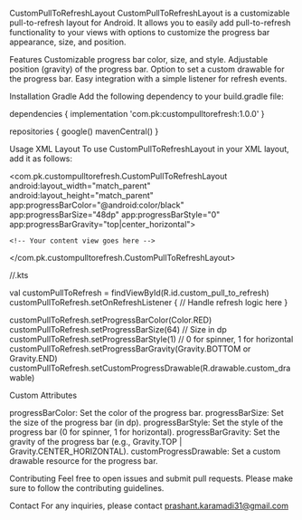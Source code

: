 CustomPullToRefreshLayout
CustomPullToRefreshLayout is a customizable pull-to-refresh layout for Android. It allows you to easily add pull-to-refresh functionality to your views with options to customize the progress bar appearance, size, and position.

Features
Customizable progress bar color, size, and style.
Adjustable position (gravity) of the progress bar.
Option to set a custom drawable for the progress bar.
Easy integration with a simple listener for refresh events.

Installation
Gradle
Add the following dependency to your build.gradle file:

dependencies {
    implementation 'com.pk:custompulltorefresh:1.0.0'
}

repositories {
    google()
    mavenCentral()
}

Usage
XML Layout
To use CustomPullToRefreshLayout in your XML layout, add it as follows:

<com.pk.custompulltorefresh.CustomPullToRefreshLayout
    android:layout_width="match_parent"
    android:layout_height="match_parent"
    app:progressBarColor="@android:color/black"
    app:progressBarSize="48dp"
    app:progressBarStyle="0"   <!-- 0 for spinner, 1 for horizontal -->
    app:progressBarGravity="top|center_horizontal">

    <!-- Your content view goes here -->
</com.pk.custompulltorefresh.CustomPullToRefreshLayout>

//.kts

val customPullToRefresh = findViewById<CustomPullToRefreshLayout>(R.id.custom_pull_to_refresh)
customPullToRefresh.setOnRefreshListener {
    // Handle refresh logic here
}

customPullToRefresh.setProgressBarColor(Color.RED)
customPullToRefresh.setProgressBarSize(64) // Size in dp
customPullToRefresh.setProgressBarStyle(1) // 0 for spinner, 1 for horizontal
customPullToRefresh.setProgressBarGravity(Gravity.BOTTOM or Gravity.END)
customPullToRefresh.setCustomProgressDrawable(R.drawable.custom_drawable)


Custom Attributes

progressBarColor: Set the color of the progress bar.
progressBarSize: Set the size of the progress bar (in dp).
progressBarStyle: Set the style of the progress bar (0 for spinner, 1 for horizontal).
progressBarGravity: Set the gravity of the progress bar (e.g., Gravity.TOP | Gravity.CENTER_HORIZONTAL).
customProgressDrawable: Set a custom drawable resource for the progress bar.


Contributing
Feel free to open issues and submit pull requests. Please make sure to follow the contributing guidelines.

Contact
For any inquiries, please contact prashant.karamadi31@gmail.com
